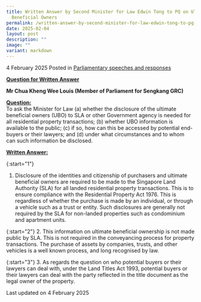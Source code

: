 ```yaml
---
title: Written Answer by Second Minister for Law Edwin Tong to PQ on Ultimate
  Beneficial Owners
permalink: /written-answer-by-second-minister-for-law-edwin-tong-to-pq-on-ultimate-beneficial-owners/
date: 2025-02-04
layout: post
description: ""
image: ""
variant: markdown
---
```

4 February 2025 Posted in [Parliamentary speeches and responses](/news/parliamentary-speeches) 

<b><u>Question for Written Answer</u></b>

<b>Mr Chua Kheng Wee Louis (Member of Parliament for Sengkang GRC)</b>

<b><u>Question:</u></b>
<br> To ask the Minister for Law (a) whether the disclosure of the ultimate beneficial owners (UBO) to SLA or other Government agency is needed for all residential property transactions; (b) whether UBO information is available to the public; (c) if so, how can this be accessed by potential end-buyers or their lawyers; and (d) under what circumstances and to whom can such information be disclosed.

<b><u>Written Answer:</u></b>

{:start="1"}
1.	Disclosure of the identities and citizenship of purchasers and ultimate beneficial owners are required to be made to the Singapore Land Authority (SLA) for all landed residential property transactions. This is to ensure compliance with the Residential Property Act 1976. This is regardless of whether the purchase is made by an individual, or through a vehicle such as a trust or entity. Such disclosures are generally not required by the SLA for non-landed properties such as condominium and apartment units.

{:start="2"}
2. This information on ultimate beneficial ownership is not made public by SLA. This is not required in the conveyancing process for property transactions. The purchase of assets by companies, trusts, and other vehicles is a well known process, and long recognised by law.

{:start="3"}
3. As regards the question on who potential buyers or their lawyers can deal with, under the Land Titles Act 1993, potential buyers or their lawyers can deal with the party reflected in the title document as the legal owner of the property.

<p></p><p></p><p class="right-side-updated">Last updated on 4 February 2025</p>